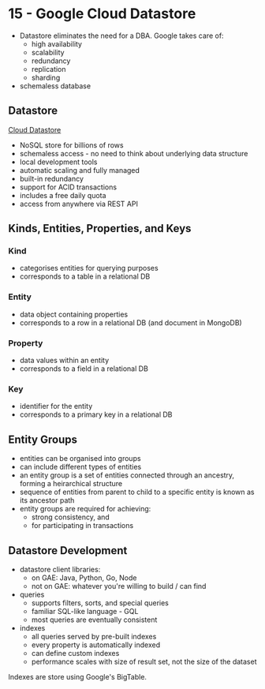 # 15 - Google Cloud Datastore

- Datastore eliminates the need for a DBA. Google takes care of:
    - high availability
    - scalability
    - redundancy
    - replication
    - sharding
- schemaless database

## Datastore

[Cloud Datastore](https://cloud.google.com/datastore/)

- NoSQL store for billions of rows
- schemaless access - no need to think about underlying data structure
- local development tools
- automatic scaling and fully managed
- built-in redundancy
- support for ACID transactions
- includes a free daily quota
- access from anywhere via REST API

## Kinds, Entities, Properties, and Keys

### Kind

- categorises entities for querying purposes
- corresponds to a table in a relational DB

### Entity

- data object containing properties
- corresponds to a row in a relational DB (and document in MongoDB)

### Property

- data values within an entity
- corresponds to a field in a relational DB

### Key

- identifier for the entity
- corresponds to a primary key in a relational DB

## Entity Groups

- entities can be organised into groups
- can include different types of entities
- an entity group is a set of entities connected through an ancestry, forming a heirarchical structure
- sequence of entities from parent to child to a specific entity is known as its ancestor path
- entity groups are required for achieving:
    - strong consistency, and 
    - for participating in transactions
    
## Datastore Development

- datastore client libraries:
    - on GAE: Java, Python, Go, Node
    - not on GAE: whatever you're willing to build / can find
- queries
    - supports filters, sorts, and special queries
    - familiar SQL-like language - GQL
    - most queries are eventually consistent
- indexes
    - all queries served by pre-built indexes
    - every property is automatically indexed
    - can define  custom indexes
    - performance scales with size of result set, not the size of the dataset
    
Indexes are store using Google's BigTable.
